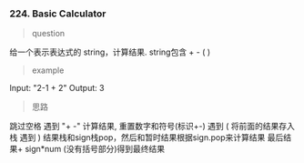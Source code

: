 ### 224. Basic Calculator
> question

给一个表示表达式的 string，计算结果. string包含 + - ( )

> example

Input: "2-1 + 2" Output: 3

> 思路

跳过空格
遇到 "+ -" 计算结果, 重置数字和符号(标识+-)
遇到 ( 将前面的结果存入栈
遇到 ) 结果栈和sign栈pop，然后和暂时结果根据sign.pop来计算结果
最后结果+ sign*num (没有括号部分)得到最终结果
